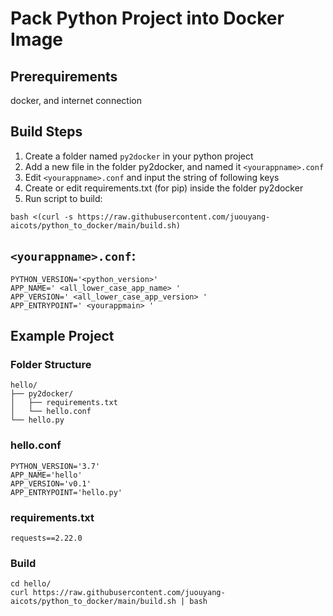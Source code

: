 # Pack Python Project into Docker Image

## Prerequirements
docker, and internet connection 

## Build Steps

1. Create a folder named `py2docker` in your python project 
2. Add a new file in the folder py2docker, and named it `<yourappname>.conf`
3. Edit `<yourappname>.conf` and input the string of following keys
4. Create or edit requirements.txt (for pip) inside the folder py2docker
5. Run script to build:
```
bash <(curl -s https://raw.githubusercontent.com/juouyang-aicots/python_to_docker/main/build.sh)
```

## `<yourappname>.conf`:
``` 
PYTHON_VERSION='<python_version>' 
APP_NAME=' <all_lower_case_app_name> ' 
APP_VERSION=' <all_lower_case_app_version> ' 
APP_ENTRYPOINT=' <yourappmain> ' 
``` 

## Example Project 
### Folder Structure 

```
hello/
├── py2docker/ 
│   ├── requirements.txt 
│   └── hello.conf 
└── hello.py 
 ```

### hello.conf
``` 
PYTHON_VERSION='3.7' 
APP_NAME='hello' 
APP_VERSION='v0.1' 
APP_ENTRYPOINT='hello.py' 
``` 

### requirements.txt 
```
requests==2.22.0 
```

### Build 
```
cd hello/
curl https://raw.githubusercontent.com/juouyang-aicots/python_to_docker/main/build.sh | bash
```
